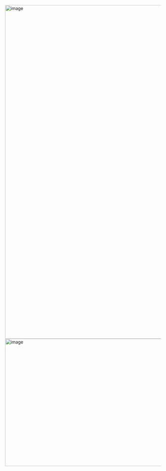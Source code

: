 <img width="1919" height="1079" alt="image" src="https://github.com/user-attachments/assets/66b3c88a-c86c-4289-82f5-13c0adf7fb0d" />
<img width="1139" height="412" alt="image" src="https://github.com/user-attachments/assets/5ad509dc-79cb-4d43-87c9-2cae61e4920c" />


